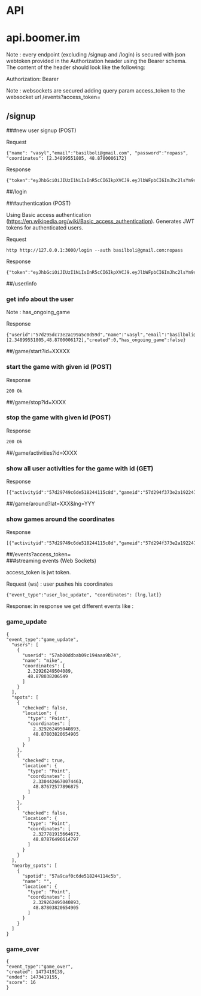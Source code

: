 # API

# api.boomer.im

Note : every endpoint (excluding /signup and /login) is secured with json webtoken provided in the Authorization header using the Bearer schema. The content of the header should look like the following:

Authorization: Bearer <token>

Note : websockets are secured adding query param access_token to the websocket url
/events?access_token=<token>

## /signup 

###new user signup (POST)

Request

```
{"name": "vasyl","email":"basilboli@gmail.com", "password":"nopass",  "coordinates": [2.34899551805, 48.8700006172}

```

Response

```
{"token":"eyJhbGciOiJIUzI1NiIsInR5cCI6IkpXVCJ9.eyJlbWFpbCI6ImJhc2lsYm9saUBnbWFpbC5jb20iLCJleHAiOjE0NzM2Nzc5MTYsImlhdCI6MTQ3MzQxODcxNiwiaXNzIjoiYXV0aC5zZXJ2aWNlIiwic3ViIjoiNTdkMjk1ZGM3M2UyYTE5OWE1YzBkNTlkIn0.tTgIeFzbw0yUNdxVhSWxHySHtJvSBWME4pROjU5pFXk"}

```


##/login  

###authentication (POST)

Using Basic access authentication 
(https://en.wikipedia.org/wiki/Basic_access_authentication). Generates JWT tokens for authenticated users.

Request 
```
http http://127.0.0.1:3000/login --auth basilboli@gmail.com:nopass
```

Response

```
{"token":"eyJhbGciOiJIUzI1NiIsInR5cCI6IkpXVCJ9.eyJlbWFpbCI6ImJhc2lsYm9saUBnbWFpbC5jb20iLCJleHAiOjE0NzM2Nzc5MTYsImlhdCI6MTQ3MzQxODcxNiwiaXNzIjoiYXV0aC5zZXJ2aWNlIiwic3ViIjoiNTdkMjk1ZGM3M2UyYTE5OWE1YzBkNTlkIn0.tTgIeFzbw0yUNdxVhSWxHySHtJvSBWME4pROjU5pFXk"}
```

##/user/info

### get info about the user

Note : has_ongoing_game 

Response
```
{"userid":"57d295dc73e2a199a5c0d59d","name":"vasyl","email":"basilboli@gmail.com","coordinates":[2.34899551805,48.8700006172],"created":0,"has_ongoing_game":false}
```

##/game/start?id=XXXXX

### start the game with given id (POST)


Response

```
200 Ok

```

##/game/stop?id=XXXX

### stop the game with given id (POST)


Response

```
200 Ok

```

##/game/activities?id=XXXX

### show all user activities for the game  with id (GET)

Response

```
[{"activityid":"57d29749c6de518244115c8d","gameid":"57d294f373e2a19224753c52","userid":"57d295dc73e2a199a5c0d59d","started":1473419081,"ended":1473419230,"status":1}]

```

##/game/around?lat=XXX&lng=YYY

### show games around the coordinates 


Response

```
[{"activityid":"57d29749c6de518244115c8d","gameid":"57d294f373e2a19224753c52","userid":"57d295dc73e2a199a5c0d59d","started":1473419081,"ended":1473419230,"status":1}]

```


##/events?access_token=<token>  
###streaming  events (Web Sockets)

access_token is jwt token.


Request (ws) : user pushes his coordinates 

```
{"event_type":"user_loc_update", "coordinates": [lng,lat]}

```

Response: in response we get different events like :


### game_update


```
{
"event_type":"game_update",
  "users": [
    {
      "userid": "57ab00ddbab09c194aaa9b74",
      "name": "mike",
      "coordinates": [
        2.32926249504089,
        48.878038206549
      ]
    }
  ],
  "spots": [
    {
      "checked": false,
      "location": {
        "type": "Point",
        "coordinates": [
          2.329262495040893,
          48.87803820654905
        ]
      }
    },
    {
      "checked": true,
      "location": {
        "type": "Point",
        "coordinates": [
          2.3304426670074463,
          48.87672577896875
        ]
      }
    },
    {
      "checked": false,
      "location": {
        "type": "Point",
        "coordinates": [
          2.327781915664673,
          48.87876496614797
        ]
      }
    }
  ],
  "nearby_spots": [
    {
      "spotid": "57a9caf0c6de518244114c5b",
      "name": "",
      "location": {
        "type": "Point",
        "coordinates": [
          2.329262495040893,
          48.87803820654905
        ]
      }
    }
  ]
}
```


### game_over


```
{
"event_type":"game_over",
"created": 1473419139,
"ended": 1473419155,
"score": 16
}
```
